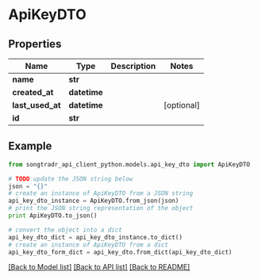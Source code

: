 # ApiKeyDTO


## Properties
Name | Type | Description | Notes
------------ | ------------- | ------------- | -------------
**name** | **str** |  | 
**created_at** | **datetime** |  | 
**last_used_at** | **datetime** |  | [optional] 
**id** | **str** |  | 

## Example

```python
from songtradr_api_client_python.models.api_key_dto import ApiKeyDTO

# TODO update the JSON string below
json = "{}"
# create an instance of ApiKeyDTO from a JSON string
api_key_dto_instance = ApiKeyDTO.from_json(json)
# print the JSON string representation of the object
print ApiKeyDTO.to_json()

# convert the object into a dict
api_key_dto_dict = api_key_dto_instance.to_dict()
# create an instance of ApiKeyDTO from a dict
api_key_dto_form_dict = api_key_dto.from_dict(api_key_dto_dict)
```
[[Back to Model list]](../README.md#documentation-for-models) [[Back to API list]](../README.md#documentation-for-api-endpoints) [[Back to README]](../README.md)


